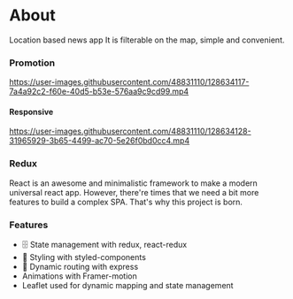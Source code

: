 # About
Location based news app
It is filterable on the map, simple and convenient.

### Promotion

https://user-images.githubusercontent.com/48831110/128634117-7a4a92c2-f60e-40d5-b53e-576aa9c9cd99.mp4

#### Responsive

https://user-images.githubusercontent.com/48831110/128634128-31965929-3b65-4499-ac70-5e26f0bd0cc4.mp4

### Redux

React is an awesome and minimalistic framework to make a modern universal react app. However, there're times that we need a bit more features to build a complex SPA. That's why this project is born.


### Features

 -  🗄 State management with redux, react-redux 
 - 💅  Styling with styled-components
 - 🚄 Dynamic routing with express
 -  Animations with Framer-motion
 - Leaflet used for dynamic mapping and state management 
